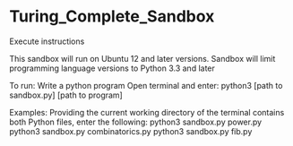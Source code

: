 # Turing_Complete_Sandbox

Execute instructions

This sandbox will run on Ubuntu 12 and later versions.
Sandbox will limit programming language versions to Python 3.3 and later

To run:
	Write a python program
	Open terminal and enter: python3 [path to sandbox.py] [path to program]

Examples:
Providing the current working directory of the terminal contains both Python files, enter the following:
	python3 sandbox.py power.py
	python3 sandbox.py combinatorics.py
	python3 sandbox.py fib.py
